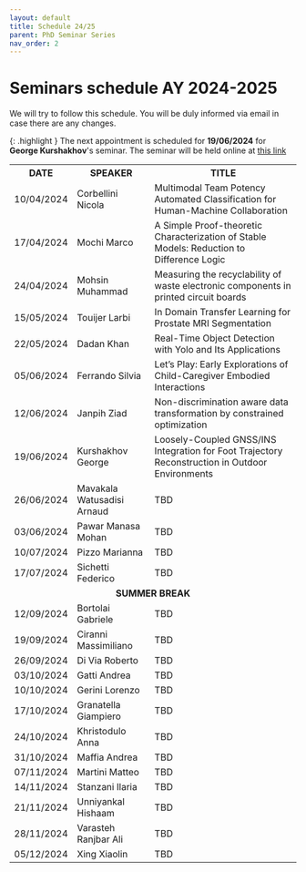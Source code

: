 ```yaml
---
layout: default
title: Schedule 24/25
parent: PhD Seminar Series
nav_order: 2
---
```


# Seminars schedule AY 2024-2025

We will try to follow this schedule. 
You will be duly informed via email in case there are any changes.

{: .highlight }
The next appointment is scheduled for **19/06/2024** for **George Kurshakhov**'s seminar.
The seminar will be held online at <a href="https://teams.microsoft.com/l/team/19%3aa830ceaf779b4c69a719318232186180%40thread.tacv2/conversations?groupId=5dbf9ae3-ebb4-4ba7-9f0f-49bf400e3138&tenantId=6cd36f83-1a02-442d-972f-2670cb5e9b1a">this link</a>

<table>
    <tr>
        <th>DATE</th>
        <th>SPEAKER</th>
        <th>TITLE</th>
    </tr>
    <tr>
        <td>10/04/2024</td>
        <td>Corbellini Nicola</td>
        <td>Multimodal Team Potency Automated Classification for Human-Machine Collaboration</td>
    </tr>
    <tr>
        <td>17/04/2024</td>
        <td>Mochi Marco</td>
        <td>A Simple Proof-theoretic Characterization of Stable Models: Reduction to Difference Logic</td>
    </tr>
    <tr>
        <td>24/04/2024</td>
        <td>Mohsin Muhammad</td>
        <td>Measuring the recyclability of waste electronic components in printed circuit boards</td>
    </tr>
    <tr>
        <td>15/05/2024</td>
        <td>Touijer Larbi</td>
        <td>In Domain Transfer Learning for Prostate MRI Segmentation</td>
    </tr>
    <tr>
        <td>22/05/2024</td>
        <td>Dadan Khan</td>
        <td>Real-Time Object Detection with Yolo and Its Applications</td>
    </tr>
    <tr>
        <td>05/06/2024</td>
        <td>Ferrando Silvia</td>
        <td>Let’s Play: Early Explorations of Child-Caregiver Embodied Interactions</td>
    </tr>
    <tr>
        <td>12/06/2024</td>
        <td>Janpih Ziad</td>
        <td>Non-discrimination aware data transformation by constrained optimization</td>
    </tr>
    <tr>
        <td>19/06/2024</td>
        <td>Kurshakhov George</td>
        <td>Loosely-Coupled GNSS/INS Integration for Foot Trajectory Reconstruction in Outdoor Environments</td>
    </tr>
    <tr>
        <td>26/06/2024</td>
        <td>Mavakala Watusadisi Arnaud </td>
        <td>TBD</td>
    </tr>
    <tr>
        <td>03/06/2024</td>
        <td>Pawar Manasa Mohan</td>
        <td>TBD</td>
    </tr>
    <tr>
        <td>10/07/2024</td>
        <td>Pizzo Marianna</td>
        <td>TBD</td>
    </tr>
    <tr>
        <td>17/07/2024</td>
        <td>Sichetti Federico</td>
        <td>TBD</td>
    </tr>
    <tr>
        <td colspan="3"><center><b>SUMMER BREAK</b></center></td>
    </tr>
    <tr>
        <td>12/09/2024</td>
        <td>Bortolai Gabriele </td>
        <td>TBD</td>
    </tr>
    <tr>
        <td>19/09/2024</td>
        <td>Ciranni Massimiliano </td>
        <td>TBD</td>
    </tr>
    <tr>
        <td>26/09/2024</td>
        <td>Di Via Roberto</td>
        <td>TBD</td>
    </tr>
    <tr>
        <td>03/10/2024</td>
        <td>Gatti Andrea</td>
        <td>TBD</td>
    </tr>
    <tr>
        <td>10/10/2024</td>
        <td>Gerini Lorenzo </td>
        <td>TBD</td>
    </tr>
    <tr>
        <td>17/10/2024</td>
        <td>Granatella Giampiero </td>
        <td>TBD</td>
    </tr>
    <tr>
        <td>24/10/2024</td>
        <td>Khristodulo Anna </td>
        <td>TBD</td>
    </tr>
    <tr>
        <td>31/10/2024</td>
        <td>Maffia Andrea</td>
        <td>TBD</td>
    </tr>
    <tr>
        <td>07/11/2024</td>
        <td>Martini Matteo</td>
        <td>TBD</td>
    </tr>
    <tr>
        <td>14/11/2024</td>
        <td>Stanzani Ilaria</td>
        <td>TBD</td>
    </tr>
    <tr>
        <td>21/11/2024</td>
        <td>Unniyankal Hishaam</td>
        <td>TBD</td>
    </tr>
    <tr>
        <td>28/11/2024</td>
        <td>Varasteh Ranjbar Ali</td>
        <td>TBD</td>
    </tr>
    <tr>
        <td>05/12/2024</td>
        <td>Xing Xiaolin</td>
        <td>TBD</td>
    </tr>
</table>